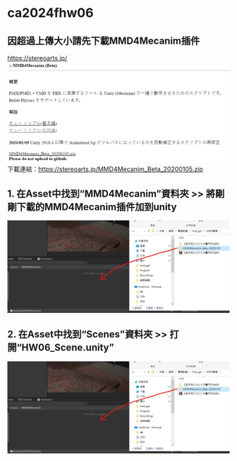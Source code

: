 # ca2024fhw06
## 因超過上傳大小請先下載MMD4Mecanim插件
https://stereoarts.jp/
<img src="images/1.png">
下載連結：https://stereoarts.jp/MMD4Mecanim_Beta_20200105.zip

## 1. 在Asset中找到“MMD4Mecanim”資料夾 >> 將剛剛下載的MMD4Mecanim插件加到unity

<img src="images/2.png">

## 2. 在Asset中找到“Scenes”資料夾 >> 打開“HW06_Scene.unity”

<img src="images/2.png">
